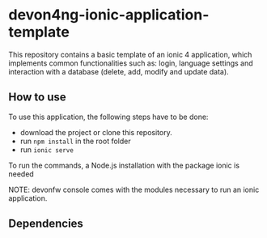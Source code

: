 # devon4ng-ionic-application-template
This repository contains a basic template of an ionic 4 application, which implements common functionalities such as: login, language settings and interaction with a database (delete, add, modify and update data).

## How to use

To use this application, the following steps have to be done:

* download the project or clone this repository.
* run `npm install` in the root folder
* run `ionic serve`

To run the commands, a Node.js installation with the package ionic is needed


NOTE: devonfw console comes with the modules necessary to run an ionic application. 


## Dependencies


